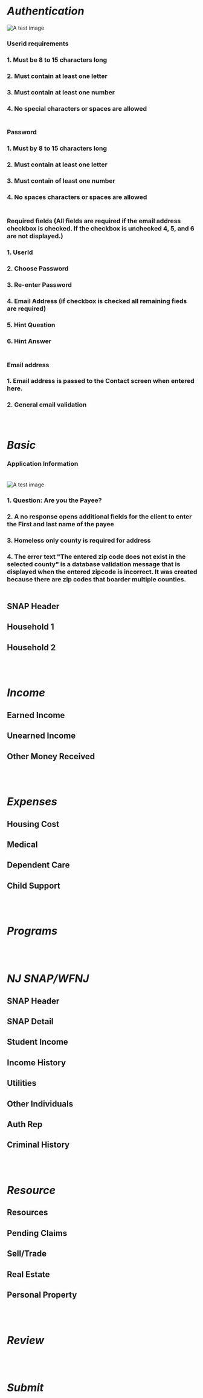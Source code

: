 # *Authentication*


![A test image](authentication.png)

### **Userid requirements**
### 1.	Must be 8 to 15 characters long
### 2.	Must contain at least one letter
### 3.	Must contain at least one number
### 4.	No special characters or spaces are allowed <br><br>


### **Password**
### 1.	Must by 8 to 15 characters long
### 2.	Must contain at least one letter
### 3.	Must contain of least one number
### 4.	No spaces characters or spaces are allowed <br><br>

### **Required fields (All fields are required if the email address checkbox is checked. If the checkbox is unchecked 4, 5, and 6 are not displayed.)**
### 1.	UserId
### 2.	Choose Password
### 3.	Re-enter Password
### 4.	Email Address (if checkbox is checked all remaining fieds are required)
### 5.	Hint Question
### 6.	Hint Answer <br><br>

### **Email address** 
### 1.	Email address is passed to the Contact screen when entered here.
### 2.	General email validation <br><br><br>


# *Basic* 
### **Application Information** <br><br>

![A test image](applicationinfo1.png)

### 1. Question: Are you the Payee?
### 2. A no response opens additional fields for the client to enter the First and last name of the payee <br>
### 3. Homeless only county is required for address<br>
### 4. The error text "The entered zip code does not exist in the selected county" is a database validation message that is displayed when the entered zipcode is incorrect. It was created because there are zip codes that boarder multiple counties.<br><br>


## **SNAP Header**

## **Household 1**

## **Household 2**
<br><br>
# *Income*
## **Earned Income**

## **Unearned Income**

## **Other Money Received**
<br><br>
# *Expenses*
## **Housing Cost**

## **Medical**

## **Dependent Care**

## **Child Support**

<br><br>
# *Programs*

<br><br>
# *NJ SNAP/WFNJ*
## **SNAP Header**

## **SNAP Detail**

## **Student Income**

## **Income History**

## **Utilities**

## **Other Individuals**

## **Auth Rep**

## **Criminal History**

<br><br>
# *Resource*
## **Resources**

## **Pending Claims**

## **Sell/Trade**

## **Real Estate**

## **Personal Property**

<br><br>
# *Review*

<br><br>
# *Submit*
